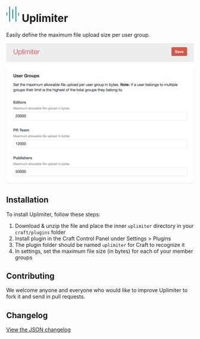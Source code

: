 # <img src="_demo/icon.png" width="35" alt="Uplimiter logo">&nbsp;Uplimiter

Easily define the maximum file upload size per user group.

<img src="_demo/screengrab.png" width="647" alt="Screenshot of Uplimiter's settings">

## Installation

To install Uplimiter, follow these steps:

1. Download & unzip the file and place the inner `uplimiter` directory in your `craft/plugins` folder
2. Install plugin in the Craft Control Panel under Settings > Plugins
3. The plugin folder should be named `uplimiter` for Craft to recognize it
4. In settings, set the maximum file size (in bytes) for each of your member groups

## Contributing
We welcome anyone and everyone who would like to improve Uplimiter to fork it and send in pull requests.

## Changelog

[View the JSON changelog](https://github.com/trendyminds/uplimiter/blob/master/releases.json)
